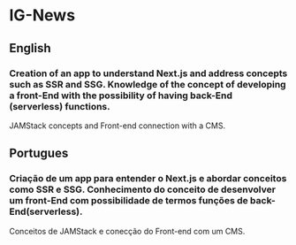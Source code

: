 # IG-News

## English
### Creation of an app to understand Next.js and address concepts such as SSR and SSG. Knowledge of the concept of developing a front-End with the possibility of having back-End (serverless) functions.
JAMStack concepts and Front-end connection with a CMS.

## Portugues
### Criação de um app para entender o Next.js e abordar conceitos como SSR e SSG. Conhecimento do conceito de desenvolver  um front-End com possibilidade de termos funções de back-End(serverless).
Conceitos de JAMStack e conecção do Front-end com um CMS.
